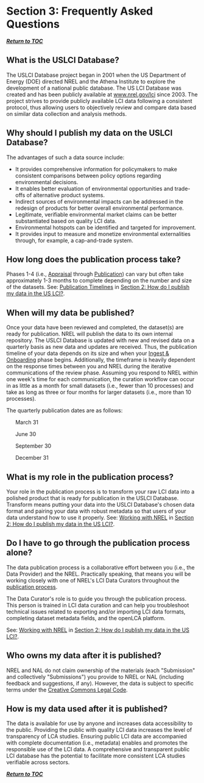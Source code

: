 # Section 3: Frequently Asked Questions

[**_Return to TOC_**](./00-sub-handbook-landing.md)


<a id="what-is-uslci"></a>
## What is the USLCI Database?

The USLCI Database project began in 2001 when the US Department of Energy (DOE) directed NREL and the Athena Institute to explore the development of a national public database. The US LCI Database was created and has been publicly available at www.nrel.gov/lci since 2003. The project strives to provide publicly available LCI data following a consistent protocol, thus allowing users to objectively review and compare data based on similar data collection and analysis methods.

<a id="why-publish-in-uslci"></a>
## Why should I publish my data on the USLCI Database?

The advantages of such a data source include: 
  * It provides comprehensive information for policymakers to make consistent comparisons between policy options regarding environmental decisions.
  * It enables better evaluation of environmental opportunities and trade-offs of alternative product systems.
  * Indirect sources of environmental impacts can be addressed in the redesign of products for better overall environmental performance.
  * Legitimate, verifiable environmental market claims can be better substantiated based on quality LCI data.
  * Environmental hotspots can be identified and targeted for improvement. 
  * It provides input to measure and monetize environmental externalities through, for example, a cap-and-trade system.

<a id="how-long-to-publish"></a>
## How long does the publication process take?

Phases 1-4 (i.e., [Appraisal](./02-how-to-publish-in-the-uslci.md#appraisal) through [Publication](./02-how-to-publish-in-the-uslci.md#publication)) can vary but often take approximately 1-3 months to complete depending on the number and size of the datasets. See: [Publication Timelines](./02-how-to-publish-in-the-uslci.md#publication) in [Section 2: How do I publish my data in the US LCI?](./02-how-to-publish-in-the-uslci.md).

<a id="when-data-published"></a>
## When will my data be published?

Once your data have been reviewed and completed, the dataset(s) are ready for publication. NREL will publish the data to its own internal repository. The USLCI Database is updated with new and revised data on a quarterly basis as new data and updates are received. Thus, the publication timeline of your data depends on its size and when your [Ingest & Onboarding](./02-how-to-publish-in-the-uslci.md#ingest-and-onboarding) phase begins. Additionally, the timeframe is heavily dependent on the response times between you and NREL during the iterative communications of the review phase. Assuming you respond to NREL within one week's time for each communication, the curation workflow can occur in as little as a month for small datasets (i.e., fewer than 10 processes) and take as long as three or four months for larger datasets (i.e., more than 10 processes).

The quarterly publication dates are as follows:

&nbsp;&nbsp;&nbsp;&nbsp;&nbsp; March 31

&nbsp;&nbsp;&nbsp;&nbsp;&nbsp; June 30

&nbsp;&nbsp;&nbsp;&nbsp;&nbsp; September 30

&nbsp;&nbsp;&nbsp;&nbsp;&nbsp; December 31

<a id="my-role-in-publishing"></a>
## What is my role in the publication process?

Your role in the publication process is to transform your raw LCI data into a polished product that is ready for publication in the USLCI Database. Transform means putting your data into the USLCI Database's chosen data format and pairing your data with robust metadata so that users of your data understand how to use it properly. See: [Working with NREL](./02-how-to-publish-in-the-uslci.md#working-with-nrel) in [Section 2: How do I publish my data in the US LCI?](./02-how-to-publish-in-the-uslci.md).

<a id="go-through-publishing-alone"></a>
## Do I have to go through the publication process alone?

The data publication process is a collaborative effort between you (i.e., the Data Provider) and the NREL. Practically speaking, that means you will be working closely with one of NREL's LCI Data Curators throughout the [publication process](./02-how-to-publish-in-the-uslci.md#overview-digital-curation).

The Data Curator's role is to guide you through the publication process. This person is trained in LCI data curation and can help you troubleshoot technical issues related to exporting and/or importing LCI data formats, completing dataset metadata fields, and the openLCA platform.

 See: [Working with NREL](./02-how-to-publish-in-the-uslci.md#working-with-nrel) in [Section 2: How do I publish my data in the US LCI?](./02-how-to-publish-in-the-uslci.md).

<a id="who-owns-published-data"></a>
## Who owns my data after it is published?

NREL and NAL do not claim ownership of the materials (each "Submission" and collectively "Submissions") you provide to NREL or NAL (including feedback and suggestions, if any). However, the data is subject to specific terms under the [Creative Commons Legal Code](./04-resources/04-App-C.md).

<a id="how-published-data-used"></a>
## How is my data used after it is published?

The data is available for use by anyone and increases data accessibility to the public. Providing the public with quality LCI data increases the level of transparency of LCA studies. Ensuring public LCI data are accompanied with complete documentation (i.e., metadata) enables and promotes the responsible use of the LCI data. A comprehensive and transparent public LCI database has the potential to facilitate more consistent LCA studies verifiable across sectors.



[**_Return to TOC_**](./00-sub-handbook-landing.md)
